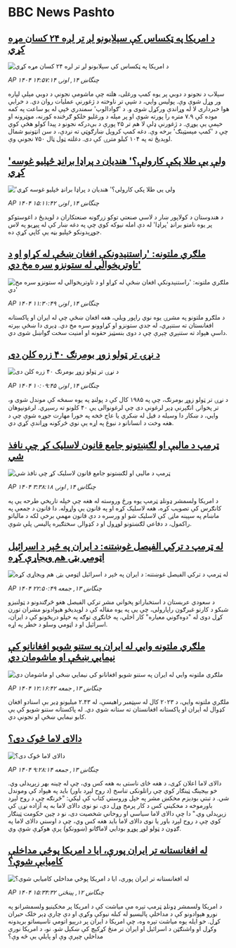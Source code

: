 # BBC News Pashto## [ د امریکا په ټکساس کې سېلابونو لږ تر لږه ۲۴ کسان مړه  کړي](https://www.bbc.com/pashto/articles/cm20w3v7yljo?at_campaign=githubrss)![ د امریکا په ټکساس کې سېلابونو لږ تر لږه ۲۴ کسان مړه  کړي](https://ichef.bbci.co.uk/ace/ws/240/cpsprodpb/2cb2/live/e9c4cab0-591c-11f0-9074-8989d8c97d87.jpg)_AP ۱۴۰۴ چنگاښ ۱۴, اونۍ ۱۴:۵۷:۱۴_سېلاب د نجونو د دوبي پر یوه کمپ ورغلی، هلته چې ماشومې نجونې د دوبي مېلې لپاره ور وړل شوې وې. پولیس وايي، د شپې تر ناوخته د ژغورنې عملیات روان دي.
د خرابې هوا خبرداری لا له وړاندې ورکړل شوی و. د 'ګوادالوپ' سمندري څپې له یو ساعت په کمه موده کې ۷.۹ متره را پورته شوې او پر مېله د ورغلیو خلکو ګرځنده کورنه، موټرونه او خېمې یې یوړې.
د ژغورنې ډلې لا هم تر ۲۵ پورې د بې‌درکه نجونو د پیدا کولو هڅې کوي چې د 'کمپ مېسټېنګ' برخه وې. دغه کمپ کروېل ښارګوټي ته نږدې، د سن انټونیو شمال لوېديځ ته په ۱۰۴ کیلو مترۍ کې دی. دغلته ټول ټال ۷۵۰ نجونې وې.## ['ولې یې طلا  پکې کارولې؟' هندیان د پراډا برانډ څپلیو غوسه کړي](https://www.bbc.com/pashto/articles/cy8gvnj8zvwo?at_campaign=githubrss)!['ولې یې طلا  پکې کارولې؟' هندیان د پراډا برانډ څپلیو غوسه کړي](https://ichef.bbci.co.uk/ace/ws/240/cpsprodpb/de74/live/e45256d0-59a6-11f0-960d-e9f1088a89fe.jpg)_AP ۱۴۰۴ چنگاښ ۱۴, اونۍ ۱۵:۱۱:۴۲_د هندوستان د کولاپور ښار د لاسي صنعتي توکو زرګونه صنعتکاران د لوېدیځ د اغوستوکو پر یوه نامتو برانډ 'پراډا' له دې امله نیوکه کوي چې په دغه ښار کې له پېړیو په لاس جوړېدونکو څپلیو بڼه یې کاپي کړې ده.## [ملګري ملتونه: 'راستنېدونکې افغان ښځې له کړاو او د تاوتریخوالي له ستونزو سره مخ دي'](https://www.bbc.com/pashto/articles/cg75dkx07v0o?at_campaign=githubrss)![ملګري ملتونه: 'راستنېدونکې افغان ښځې له کړاو او د تاوتریخوالي له ستونزو سره مخ دي'](https://ichef.bbci.co.uk/ace/ws/240/cpsprodpb/d379/live/38516b90-5993-11f0-960d-e9f1088a89fe.jpg)_AP ۱۴۰۴ چنگاښ ۱۴, اونۍ ۱۱:۳۰:۴۹_د ملګرو ملتونو په مشرۍ یوه نوي راپور ویلي، هغه افغان ښځې چې له ایران او پاکستانه افغانستان ته ستنېږي، له جدي ستونزو او کړاوونو سره مخ دي. ډېری دا ښځې بېرته داسې هېواد ته ستنېږي چېرې چې د دوی بنسټیز حقونه او امنیت سخت ګواښل شوی دي.## [د نړۍ تر ټولو زوړ بومرنګ ۴۰ زره کلن دی](https://www.bbc.com/pashto/articles/cx2nnky1010o?at_campaign=githubrss)![د نړۍ تر ټولو زوړ بومرنګ ۴۰ زره کلن دی](https://ichef.bbci.co.uk/ace/ws/240/cpsprodpb/4ff2/live/fece8120-5689-11f0-960d-e9f1088a89fe.png)_AP ۱۴۰۴ چنگاښ ۱۴, اونۍ ۱۰:۰۹:۴۵_د نړۍ تر ټولو زوړ بومرنګ، چې په ۱۹۸۵ کال کې د پولنډ په یوه سمڅه کې موندل شوی و، تر پخوانۍ انګېرنې ډېر لرغونې دی چې لرغونوالی یې ۴۰ کلونو ته رسېږي.
لرغونپوهان وايي، د ښکار دا وسیله د فیل له ښکري یا عاج څخه په خورا مهارت جوړه شوې چې د هغه وخت د انسانانو د نبوغ په اړه یې نوي څرکونه وړاندې کړي دي.## [ټرمپ د مالیې او لګښتونو جامع قانون لاسلیک کړ چې نافذ شي](https://www.bbc.com/pashto/articles/cly805y0lxpo?at_campaign=githubrss)![ټرمپ د مالیې او لګښتونو جامع قانون لاسلیک کړ چې نافذ شي](https://ichef.bbci.co.uk/ace/ws/240/cpsprodpb/dc94/live/c5a9c3c0-5948-11f0-960d-e9f1088a89fe.jpg)_AP ۱۴۰۴ چنگاښ ۱۴, اونۍ ۳:۳۸:۱۸_د امریکا ولسمشر ډونلډ ټرمپ یوه ورځ وروسته له هغه چې خپله تاریخي طرحه یې په کانګرس کې تصویب کړه، هغه لاسلیک کړه او په قانون یې واړوله. دا قانون د جمعې په ماښام په سپینه ماڼۍ کې لاسلیک شو او ورسره د دې قانون مهمې برخې لکه د مالیاتو راکمول، د دفاعي لګښتونو لوړول او د کډوالۍ سختګیره پالیسۍ پلې شوې.## [له ټرمپ د ترکي الفیصل غوښتنه: د ایران په څېر د اسرائیل اټومي بټۍ هم ویجاړې کړه](https://www.bbc.com/pashto/articles/c9qxn395vdwo?at_campaign=githubrss)![له ټرمپ د ترکي الفیصل غوښتنه: د ایران په څېر د اسرائیل اټومي بټۍ هم ویجاړې کړه](https://ichef.bbci.co.uk/ace/ws/240/cpsprodpb/7d97/live/167e3100-592b-11f0-b5c5-012c5796682d.jpg)_AP ۱۴۰۴ چنگاښ ۱۳, جمعه ۲۲:۵۰:۴۹_د سعودي عربستان د استخباراتو پخواني مشر ترکي الفيصل هغو څرګندونو د ټولنیزو شبکو د کارنو غبرګون راپارولی، چې یې په یوه مقاله کې د لوېدیځو هېوادونو مشران تورن کړل دوی له "دوه‌ګوني معیاره" کار اخلي، په ځانګړې توګه په خپلو دریځونو کې د ایران، اسرائیل او د اټومي وسلو د خطر په اړه.## [ملګري ملتونه وايي له ایران په ستنو شویو افغانانو کې نیمايي ښځې او ماشومان دي](https://www.bbc.com/pashto/articles/c4g299nx44do?at_campaign=githubrss)![ملګري ملتونه وايي له ایران په ستنو شویو افغانانو کې نیمايي ښځې او ماشومان دي](https://ichef.bbci.co.uk/ace/ws/240/cpsprodpb/5e79/live/be668630-58cf-11f0-9074-8989d8c97d87.jpg)_AP ۱۴۰۴ چنگاښ ۱۳, جمعه ۱۲:۱۶:۴۲_ملګري ملتونه وايي، د ۲۰۲۳ کال له سپټمبر راهیسې، له ۲.۴۳ میلیونو ډیر بې اسنادو افغان کډوال له ایران او پاکستانه افغانستان ته ستانه شوي دي. له پاکستانه ستنو شویو کې یې کابو نیمایي ښځې او نجونې دي.## [دالای لاما څوک دی؟](https://www.bbc.com/pashto/articles/c20r66z5g3go?at_campaign=githubrss)![دالای لاما څوک دی؟](https://ichef.bbci.co.uk/ace/ws/240/cpsprodpb/d15f/live/b8546160-5760-11f0-960d-e9f1088a89fe.jpg)_AP ۱۴۰۴ چنگاښ ۱۳, جمعه ۹:۲۸:۱۴_دالای لاما اعلان کړی، د هغه ځای ناستی به هغه کس وي، چې له چینه بهر زېږیدلی وي. خو بېجېنګ ټینګار کوي چې راتلونکی تناسخ (د روح لېږد باور) باید په هېواد کې وموندل شي.
د تبتي بودیزم مخکښ مشر په خپل وروستي کتاب کې لیکي: "څرنګه چې د روح لېږد باورموخه د مخکیني کس د کار پرمخ وړل دي، نو نوی دالای لاما به په آزاده نړۍ کې زېږیدلی وي." 
دا چې دالای لاما سیاسي او روحاني شخصیت دی، نو د چین حکومت ټینګار کوي چې د روح لېږد باور یا نوی دالای لاما باید هغه کس وي، چې د اوسني دالای لاما په ګډون د ټولو لوړ پوړو بودايي لاماګانو (ښوونکو) پرې هوکړې شوې وي.## [له افغانستانه تر ایران پورې، ایا د امریکا پوځي مداخلې کامیابې شوې؟](https://www.bbc.com/pashto/articles/cgrx9rnrp10o?at_campaign=githubrss)![له افغانستانه تر ایران پورې، ایا د امریکا پوځي مداخلې کامیابې شوې؟](https://ichef.bbci.co.uk/ace/ws/240/cpsprodpb/35bb/live/f7633d80-52c0-11f0-a7f9-535e61820543.jpg)_AP ۱۴۰۴ چنگاښ ۱۲, پينځنۍ ۱۵:۳۴:۳۲_د امریکا ولسمشر ډونلډ ټرمپ تېره مې میاشت کې د امریکا پر مخکینیو ولسمشرانو په نورو هېوادونو کې د مداخلې پالیسیو له کبله نیوکې وکړې او دې چارې ډېر خلک حیران کړل. خو ایله یوه میاشت تېره وه، چې امریکا د ایران پر درېیو اتومي تاسیساتو بریدونه وکړل او واشنګټن د اسرائیل او ایران تر منځ کړکېچ کې ښکېل شو. نو، د امریکا نورې مداخلې چېرې وې او پایلې یې څه وې؟